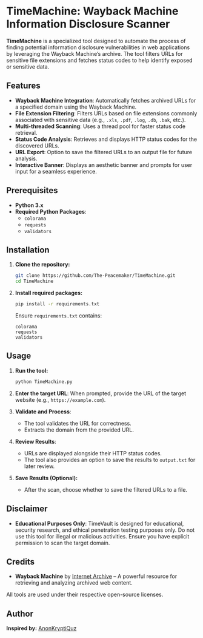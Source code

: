 # **TimeMachine: Wayback Machine Information Disclosure Scanner**

**TimeMachine** is a specialized tool designed to automate the process of finding potential information disclosure vulnerabilities in web applications by leveraging the Wayback Machine’s archive. The tool filters URLs for sensitive file extensions and fetches status codes to help identify exposed or sensitive data.

## **Features**

- **Wayback Machine Integration**: Automatically fetches archived URLs for a specified domain using the Wayback Machine.
- **File Extension Filtering**: Filters URLs based on file extensions commonly associated with sensitive data (e.g., `.xls`, `.pdf`, `.log`, `.db`, `.bak`, etc.).
- **Multi-threaded Scanning**: Uses a thread pool for faster status code retrieval.
- **Status Code Analysis**: Retrieves and displays HTTP status codes for the discovered URLs.
- **URL Export**: Option to save the filtered URLs to an output file for future analysis.
- **Interactive Banner**: Displays an aesthetic banner and prompts for user input for a seamless experience.

## **Prerequisites**

- **Python 3.x**
- **Required Python Packages**:
  - `colorama`
  - `requests`
  - `validators`

## **Installation**

1. **Clone the repository:**

   ```bash
   git clone https://github.com/The-Peacemaker/TimeMachine.git
   cd TimeMachine
   ```

2. **Install required packages:**

   ```bash
   pip install -r requirements.txt
   ```

   Ensure `requirements.txt` contains:
   ```plaintext
   colorama
   requests
   validators
   ```

## **Usage**

1. **Run the tool:**

   ```bash
   python TimeMachine.py
   ```

2. **Enter the target URL**: When prompted, provide the URL of the target website (e.g., `https://example.com`).

3. **Validate and Process**:
   - The tool validates the URL for correctness.
   - Extracts the domain from the provided URL.

4. **Review Results**:
   - URLs are displayed alongside their HTTP status codes.
   - The tool also provides an option to save the results to `output.txt` for later review.

5. **Save Results (Optional):**
   - After the scan, choose whether to save the filtered URLs to a file.

## **Disclaimer**

- **Educational Purposes Only**: TimeVault is designed for educational, security research, and ethical penetration testing purposes only. Do not use this tool for illegal or malicious activities. Ensure you have explicit permission to scan the target domain.

## **Credits**

- **Wayback Machine** by [Internet Archive](http://wayback.archive.org/) – A powerful resource for retrieving and analyzing archived web content.

All tools are used under their respective open-source licenses.

## **Author**

**Inspired by:** [AnonKryptiQuz](https://AnonKryptiQuz.github.io/)

